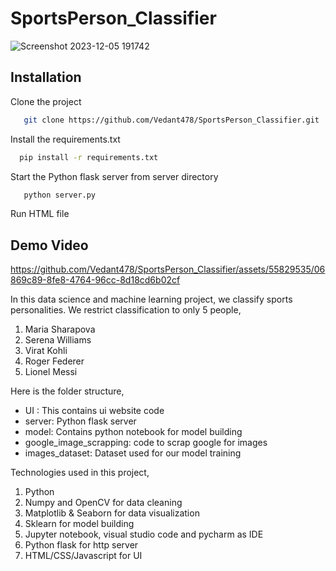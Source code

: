 # SportsPerson_Classifier

![Screenshot 2023-12-05 191742](https://github.com/Vedant478/SportsPerson_Classifier/assets/55829535/4e6b6275-e00f-40fd-af13-1cc56fadc7f9)

## Installation

Clone the project 

```bash
   git clone https://github.com/Vedant478/SportsPerson_Classifier.git
```

Install the requirements.txt
```bash
  pip install -r requirements.txt
```
Start the Python flask server from server directory
```bash 
   python server.py
```
Run HTML file 

## Demo Video

https://github.com/Vedant478/SportsPerson_Classifier/assets/55829535/06869c89-8fe8-4764-96cc-8d18cd6b02cf

In this data science and machine learning project, we classify sports personalities. We restrict classification to only 5 people,
1) Maria Sharapova
2) Serena Williams
3) Virat Kohli
4) Roger Federer
5) Lionel Messi

Here is the folder structure,
* UI : This contains ui website code 
* server: Python flask server
* model: Contains python notebook for model building
* google_image_scrapping: code to scrap google for images
* images_dataset: Dataset used for our model training

Technologies used in this project,
1. Python
2. Numpy and OpenCV for data cleaning
3. Matplotlib & Seaborn for data visualization
4. Sklearn for model building
5. Jupyter notebook, visual studio code and pycharm as IDE
6. Python flask for http server
7. HTML/CSS/Javascript for UI



